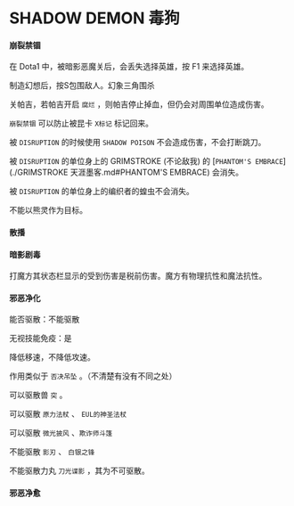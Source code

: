

# SHADOW DEMON 毒狗

#### 崩裂禁锢

在 Dota1 中，被暗影恶魔关后，会丢失选择英雄，按 F1 来选择英雄。

制造幻想后，按S包围敌人。幻象三角围杀

关帕吉，若帕吉开启 `腐烂` ，则帕吉停止掉血，但仍会对周围单位造成伤害。

`崩裂禁锢` 可以防止被昆卡 `X标记` 标记回来。

被 `DISRUPTION` 的时候使用 `SHADOW POISON` 不会造成伤害，不会打断跳刀。

被 `DISRUPTION` 的单位身上的 GRIMSTROKE (不论敌我) 的 [`PHANTOM'S EMBRACE`](./GRIMSTROKE 天涯墨客.md#PHANTOM'S EMBRACE) 会消失。

被 `DISRUPTION` 的单位身上的编织者的蝗虫不会消失。

不能以熊灵作为目标。

#### 散播



#### 暗影剧毒

打魔方其状态栏显示的受到伤害是税前伤害。魔方有物理抗性和魔法抗性。



#### 邪恶净化

能否驱散：不能驱散

无视技能免疫：是

降低移速，不降低攻速。

作用类似于 `否决吊坠` 。（不清楚有没有不同之处）

可以驱散兽 `突` 。

可以驱散 `原力法杖` 、 `EUL的神圣法杖`

可以驱散 `微光披风` 、`欺诈师斗篷`

不能驱散 `影刃` 、 `白银之锋`

不能驱散力丸 `刀光谍影` ，其为不可驱散。



#### 邪恶净愈 